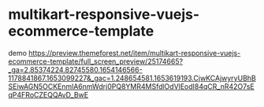 # multikart-responsive-vuejs-ecommerce-template
 
demo 
https://preview.themeforest.net/item/multikart-responsive-vuejs-ecommerce-template/full_screen_preview/25174665?_ga=2.85374224.82745580.1654146566-1178841867.1653099227&_gac=1.248654581.1653619193.CjwKCAjwyryUBhBSEiwAGN5OCKEnmlA6nmWdrj0PQ8YMR4MSfdlOdVlEodI84qCR_nR42O7sEqP4FRoCZEQQAvD_BwE